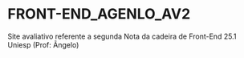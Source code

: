 # FRONT-END_AGENLO_AV2
Site avaliativo referente a segunda Nota da cadeira de Front-End 25.1 Uniesp (Prof: Ãngelo)
